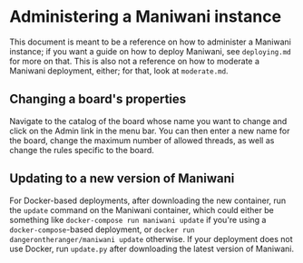 Administering a Maniwani instance
=================================

This document is meant to be a reference on how to administer a Maniwani instance;
if you want a guide on how to deploy Maniwani, see `deploying.md` for more on that.
This is also not a reference on how to moderate a Maniwani deployment, either; for
that, look at `moderate.md`.


Changing a board's properties
-----------------------------

Navigate to the catalog of the board whose name you want to change and click on the
Admin link in the menu bar. You can then enter a new name for the board, change the
maximum number of allowed threads, as well as change the rules specific to the board.


Updating to a new version of Maniwani
-------------------------------------

For Docker-based deployments, after downloading the new container, run the `update`
command on the Maniwani container, which could either be something like `docker-compose run maniwani update`
if you're using a `docker-compose`-based deployment, or `docker run dangerontheranger/maniwani update` otherwise.
If your deployment does not use Docker, run `update.py` after downloading the latest version of Maniwani.

